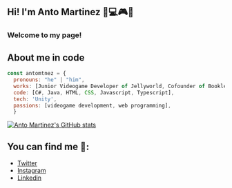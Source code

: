 ## Hi! I'm Anto Martinez 👋💻🎮👾
### Welcome to my page!

## About me in code
```js
const antomtnez = {
  pronouns: "he" | "him",
  works: [Junior Videogame Developer of Jellyworld, Cofounder of Bookledge],
  code: [C#, Java, HTML, CSS, Javascript, Typescript],
  tech: 'Unity',
  passions: [videogame development, web programming],
  }
```
[![Anto Martinez's GitHub stats](https://github-readme-stats.vercel.app/api?username=antomtnez&show_icons=true&theme=radical)](https://github.com/anuraghazra/github-readme-stats)

## You can find me 👀:
- [Twitter](https://twitter.com/antomtnezdev)
- [Instagram](https://www.instagram.com/antomtnez/)
- [Linkedin](https://www.linkedin.com/in/antoniomartinezmirambell/)



<!--
**antomtnez/antomtnez** is a ✨ _special_ ✨ repository because its `README.md` (this file) appears on your GitHub profile.

Here are some ideas to get you started:

- 🔭 I’m currently working on ...
- 🌱 I’m currently learning ...
- 👯 I’m looking to collaborate on ...
- 🤔 I’m looking for help with ...
- 💬 Ask me about ...
- 📫 How to reach me: ...
- 😄 Pronouns: ...
- ⚡ Fun fact: ...
-->
